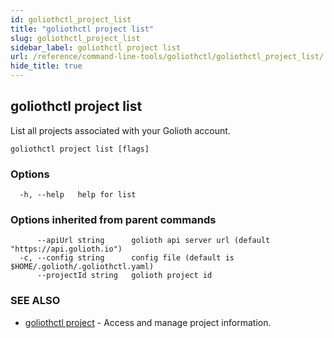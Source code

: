 ```yaml
---
id: goliothctl_project_list
title: "goliothctl project list"
slug: goliothctl_project_list
sidebar_label: goliothctl project list
url: /reference/command-line-tools/goliothctl/goliothctl_project_list/
hide_title: true
---
```

## goliothctl project list

List all projects associated with your Golioth account.

```
goliothctl project list [flags]
```

### Options

```
  -h, --help   help for list
```

### Options inherited from parent commands

```
      --apiUrl string      golioth api server url (default "https://api.golioth.io")
  -c, --config string      config file (default is $HOME/.golioth/.goliothctl.yaml)
      --projectId string   golioth project id
```

### SEE ALSO

* [goliothctl project](/reference/command-line-tools/goliothctl/goliothctl_project/)	 - Access and manage project information.

